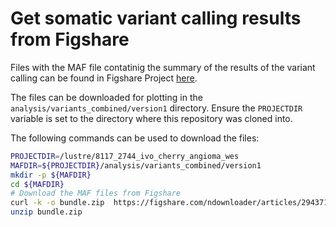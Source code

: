 # Get somatic variant calling results from Figshare

Files with the MAF file contatinig the summary of the results of the variant calling can be found in Figshare Project [here](https://figshare.com/projects/A_post-zygotic_disruptive_germline_NFATC1_variant_in_a_patient_with_segmental_cherry_angiomas/254267). 

The files can be downloaded for plotting in the `analysis/variants_combined/version1` directory. Ensure the `PROJECTDIR` variable is set to the directory where this repository was cloned into. 

The following commands can be used to download the files:

```bash
PROJECTDIR=/lustre/8117_2744_ivo_cherry_angioma_wes
MAFDIR=${PROJECTDIR}/analysis/variants_combined/version1
mkdir -p ${MAFDIR}
cd ${MAFDIR}
# Download the MAF files from Figshare
curl -k -o bundle.zip  https://figshare.com/ndownloader/articles/29437103/versions/1
unzip bundle.zip
```